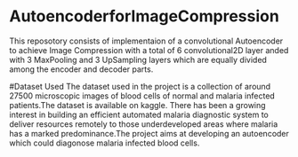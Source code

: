 # AutoencoderforImageCompression
This reposotory consists of implementaion of a convolutional Autoencoder to achieve Image Compression with a total of 6 convolutional2D layer anded with 3 MaxPooling and 3 UpSampling layers which are equally divided among the encoder and decoder parts.

#Dataset Used
The dataset used in the project is a collection of around 27500 microscopic images of blood cells of normal and malaria infected patients.The dataset is available on kaggle.
There has been a growing interest in building an efficient automated malaria diagnostic system to deliver resources remotely to those underdeveloped areas where malaria has a marked predominance.The project aims at developing an autoencoder which could diagonose malaria infected blood cells.
